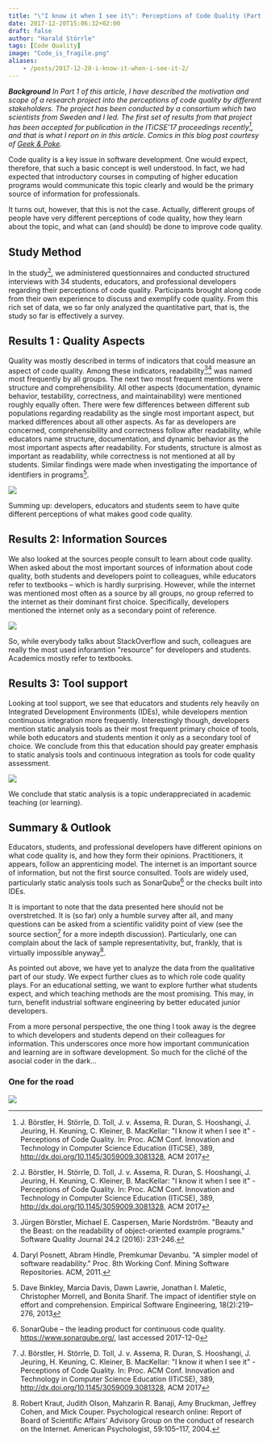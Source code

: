 ```yaml
---
title: "\"I know it when I see it\": Perceptions of Code Quality (Part 2)"
date: 2017-12-20T15:06:32+02:00
draft: false
author: "Harald Störrle"
tags: [Code Quality]
image: "Code_is_fragile.png"
aliases:
    - /posts/2017-12-20-i-know-it-when-i-see-it-2/
---
```

***Background*** *In Part 1 of this article, I have described the motivation and scope of a research project into the perceptions of code quality by different stakeholders. The project has been conducted by a consortium which two scientists from Sweden and I led. The first set of results from that project has been accepted for publication in the ITiCSE’17 proceedings recently[^3], and that is what I report on in this article. Comics in this blog post courtesy of [Geek & Poke](http://geek-and-poke.com/).*

Code quality is a key issue in software development. One would expect, therefore, that such a basic concept is well understood. In fact, we had expected that introductory courses in computing of higher education programs would communicate this topic clearly and would be the primary source of information for professionals.

It turns out, however, that this is not the case. Actually, different groups of people have very different perceptions of code quality, how they learn about the topic, and what can (and should) be done to improve code quality.

## Study Method
In the study[^3], we administered questionnaires and conducted structured interviews with 34 students, educators, and professional developers regarding their percept­ions of code quality. Participants brought along code from their own experience to discuss and exemplify code quality. From this rich set of data, we so far only analyzed the quantitative part, that is, the study so far is effectively a survey.

## Results 1 : Quality Aspects
Quality was mostly described in terms of indicators that could measure an aspect of code quality. Among these indicators, readability[^1][^5] was named most frequently by all groups. The next two most frequent mentions were structure and comprehensibility. All other aspects (documentation, dynamic behavior, testability, correctness, and maintainability) were mentioned roughly equally often. There were few differences between different sub populations regarding readability as the single most important aspect, but marked differences about all other aspects. As far as developers are concerned, comprehensibility and correctness follow after readability, while educators name structure, documentation, and dynamic behavior as the most important aspects after readability. For students, structure is almost as important as readability, while correctness is not mentioned at all by students. Similar findings were made when investigating the importance of identifiers in programs[^2].

![](/images/Properties_by_Group.png)

Summing up: developers, educators and students seem to have quite different perceptions of what makes good code quality.

## Results 2: Information Sources
We also looked at the sources people consult to learn about code quality. When asked about the most important sources of information about code quality, both students and developers point to colleagues, while educators refer to textbooks – which is hardly surprising. However, while the internet was mentioned most often as a source by all groups, no group referred to the internet as their dominant first choice. Specifically, developers mentioned the internet only as a secondary point of reference. 

![](/images/InformationSources.png)

So, while everybody talks about StackOverflow and such, colleagues are really the most used inforamtion "resource" for developers and students. Academics mostly refer to textbooks.

## Results 3: Tool support
Looking at tool support, we see that educators and students rely heavily on Integrated Development Environments (IDEs), while developers mention continuous integration more frequently. Interestingly though, developers mention static analysis tools as their most frequent primary choice of tools, while both educators and students mention it only as a secondary tool of choice. We conclude from this that education should pay greater emphasis to static analysis tools and continuous integration as tools for code quality assessment.

![](/images/Tools.png)

We conclude that static analysis is a topic underappreciated in academic teaching (or learning).

## Summary & Outlook
Educators, students, and professional developers have different opinions on what code quality is, and how they form their opinions. Practitioners, it appears, follow an apprenticing model. The internet is an important source of information, but not the first source consulted. Tools are widely used, particularly static analysis tools such as SonarQube[^6] or the checks built into IDEs.

It is important to note that the data presented here should not be overstretched. It is (so far) only a humble survey after all, and many questions can be asked from a scientific validity point of view (see the source section[^3] for a more indepth discussion). Particularly, one can complain about the lack of sample representativity, but, frankly, that is virtually impossible anyway[^4].

As pointed out above, we have yet to analyze the data from the qualitative part of our study. We expect further clues as to which role code quality plays. For an educational setting, we want to explore further what students expect, and which teaching methods are the most promising. This may, in turn, benefit industrial software engineering by better educated junior developers.

From a more personal perspective, the one thing I took away is the degree to which developers and students depend on their colleagues for information. This underscores once more how important communication and learning are in software development. So much for the cliché of the asocial coder in the dark...

### One for the road
![](/images/CommentsImportant.png)

[^1]: Jürgen Börstler, Michael E. Caspersen, Marie Nordström. "Beauty and the Beast: on the readability of object-oriented example programs." Software Quality Journal 24.2 (2016): 231-246.
[^2]: Dave Binkley, Marcia Davis, Dawn Lawrie, Jonathan I. Maletic, Christopher Morrell, and Bonita Sharif. The impact of identifier style on effort and comprehension. Empirical Software Engineering, 18(2):219–276, 2013
[^3]: J. Börstler, H. Störrle, D. Toll, J. v. Assema, R. Duran, S. Hooshangi, J. Jeuring, H. Keuning, C. Kleiner, B. MacKellar: "I know it when I see it" - Perceptions of Code Quality. In: Proc. ACM Conf. Innovation and Technology in Computer Science Education (ITiCSE), 389, http://dx.doi.org/10.1145/3059009.3081328, ACM 2017
[^4]: Robert Kraut, Judith Olson, Mahzarin R. Banaji, Amy Bruckman, Jeffrey Cohen, and Mick Couper. Psychological research online: Report of Board of Scientific Affairs’ Advisory Group on the conduct of research on the Internet. American Psychologist, 59:105–117, 2004.
[^5]: Daryl Posnett, Abram Hindle, Premkumar Devanbu. "A simpler model of software readability." Proc. 8th Working Conf. Mining Software Repositories. ACM, 2011.
[^6]: SonarQube – the leading product for continuous code quality. https://www.sonarqube.org/, last accessed 2017-12-0